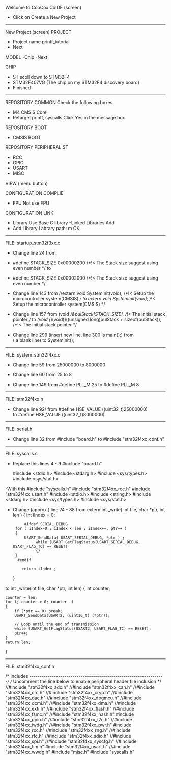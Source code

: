Welcome to CooCox CoIDE (screen)
- Click on Create a New Project
****************************************************************
New Project (screen)
PROJECT
- Project name
  printf_tutorial
- Next

MODEL
-Chip
-Next

CHIP
- ST
  scoll down to STM32F4
- STM32F407VG (The chip on my STM32F4 discovery board)
- Finished
****************************************************************
REPOSITORY COMMON
Check the following boxes
- M4 CMSIS Core
- Retarget printf, syscalls
     Click Yes in the message box


REPOSITORY BOOT
- CMSIS BOOT


REPOSITORY PERIPHERAL.ST
- RCC
- GPIO
- USART
- MISC

VIEW (menu button)

CONFIGURATION COMPLIE
- FPU
  Not use FPU

CONFIGURATION LINK
- Library
  Use Base C library
-Linked Libraries
  Add
- Add Library
  Labrary path: m
  OK

****************************************************************

FILE: startup_stm32f3xx.c
- Change line 24
from
- #define STACK_SIZE       0x00000200      /*!< The Stack size suggest using even number    */
to 
- #define STACK_SIZE       0x00002000      /*!< The Stack size suggest using even number    */

- Change line 143
from 
  //extern void SystemInit(void);    /*!< Setup the microcontroller system(CMSIS) */
to
  extern void SystemInit(void);    /*!< Setup the microcontroller system(CMSIS) */

- Change line 157 
from
   (void *)&pulStack[STACK_SIZE],     /*!< The initial stack pointer         */
to
   (void (*)(void))((unsigned long)pulStack + sizeof(pulStack)), /*!< The initial stack pointer */

- Change line 299 (insert new line. line 300 is main();)
from  
  ( a blank line)
to
  SystemInit(); 

****************************************************************
 FILE: system_stm32f4xx.c
- Change line 59
from
  25000000
to 
  8000000

- Change line 60
from
   25
to 
   8
- Change line 149
from
   #define PLL_M      25
to
   #define PLL_M      8
****************************************************************
FILE: stm32f4xx.h 
- Change line 92/
from
#define HSE_VALUE    ((uint32_t)25000000)    
to
#define HSE_VALUE    ((uint32_t)8000000) 
****************************************************************
FILE: serial.h

- Change line 32
from
#include "board.h"
to 
#include "stm32f4xx_conf.h"

****************************************************************

FILE: syscalls.c

- Replace this lines 4 - 9
#include "board.h"
 
  #include <stdio.h>
  #include <stdarg.h>
  #include <sys/types.h>
  #include <sys/stat.h>


-With this
  #include "syscalls.h"
  #include "stm32f4xx_rcc.h"
  #include "stm32f4xx_usart.h"
  #include <stdio.h>
  #include <string.h>
  #include <stdarg.h>
  #include <sys/types.h>
  #include <sys/stat.h>

- Change (approx.) line 74 - 88
from
   extern int _write( int file, char *ptr, int len )
   {
       int iIndex = 0;
    
           #ifdef SERIAL_DEBUG
       for ( iIndex=0 ; iIndex < len ; iIndex++, ptr++ )
       {
           USART_SendData( USART_SERIAL_DEBUG, *ptr ) ;
                while (USART_GetFlagStatus(USART_SERIAL_DEBUG, USART_FLAG_TC) == RESET)
                {}
       }
        #endif

          return iIndex ;
    }

to
int _write(int file, char *ptr, int len)
{
	int counter;

	counter = len;
	for (; counter > 0; counter--)
	{
		if (*ptr == 0) break;
		USART_SendData(USART2, (uint16_t) (*ptr));

		// Loop until the end of transmission
		while (USART_GetFlagStatus(USART2, USART_FLAG_TC) == RESET);
		ptr++;
	}
	return len;
}

****************************************************************
FILE: stm32f4xx_conf.h

/* Includes ------------------------------------------------------------------*/
/* Uncomment the line below to enable peripheral header file inclusion */
//#include "stm32f4xx_adc.h"
//#include "stm32f4xx_can.h"
//#include "stm32f4xx_crc.h"
//#include "stm32f4xx_cryp.h"
//#include "stm32f4xx_dac.h"
//#include "stm32f4xx_dbgmcu.h"
//#include "stm32f4xx_dcmi.h"
//#include "stm32f4xx_dma.h"
//#include "stm32f4xx_exti.h"
//#include "stm32f4xx_flash.h"
//#include "stm32f4xx_fsmc.h"
//#include "stm32f4xx_hash.h"
#include "stm32f4xx_gpio.h"
//#include "stm32f4xx_i2c.h"
//#include "stm32f4xx_iwdg.h"
//#include "stm32f4xx_pwr.h"
#include "stm32f4xx_rcc.h"
//#include "stm32f4xx_rng.h"
//#include "stm32f4xx_rtc.h"
//#include "stm32f4xx_sdio.h"
//#include "stm32f4xx_spi.h"
//#include "stm32f4xx_syscfg.h"
//#include "stm32f4xx_tim.h"
#include "stm32f4xx_usart.h"
//#include "stm32f4xx_wwdg.h"
#include "misc.h"
#include "syscalls.h"
